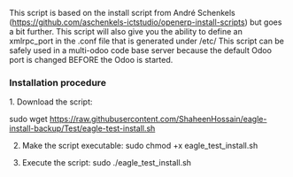 This script is based on the install script from André Schenkels (https://github.com/aschenkels-ictstudio/openerp-install-scripts)
but goes a bit further. This script will also give you the ability to define an xmlrpc_port in the .conf file that is generated under /etc/
This script can be safely used in a multi-odoo code base server because the default Odoo port is changed BEFORE the Odoo is started.

<h3>Installation procedure</h3>
1. Download the script: 

sudo wget https://raw.githubusercontent.com/ShaheenHossain/eagle-install-backup/Test/eagle-test-install.sh

2. Make the script executable:
sudo chmod +x eagle_test_install.sh

3. Execute the script:
sudo ./eagle_test_install.sh
```

